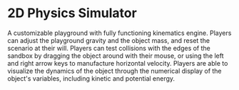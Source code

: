 ﻿# 2D Physics Simulator

A customizable playground with fully functioning kinematics engine. Players can adjust the playground gravity and the object mass, and reset the scenario at their will. Players can test collisions with the edges of the sandbox by dragging the object around with their mouse, or using the left and right arrow keys to manufacture horizontal velocity. Players are able to visualize the dynamics of the object through the numerical display of the object's variables, including kinetic and potential energy.
